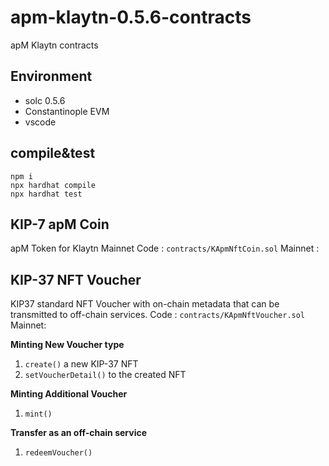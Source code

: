 # apm-klaytn-0.5.6-contracts
apM Klaytn contracts

## Environment
* solc 0.5.6
* Constantinople EVM
* vscode

## compile&test
```
npm i
npx hardhat compile
npx hardhat test
```

## KIP-7 apM Coin
apM Token for Klaytn Mainnet
Code : `contracts/KApmNftCoin.sol`
Mainnet :

## KIP-37 NFT Voucher
KIP37 standard NFT Voucher with on-chain metadata that can be transmitted to off-chain services.
Code : `contracts/KApmNftVoucher.sol`
Mainnet:


**Minting New Voucher type**
1. `create()` a new KIP-37 NFT
2. `setVoucherDetail()` to the created NFT

**Minting Additional Voucher**
1. `mint()`

**Transfer as an off-chain service**
1. `redeemVoucher()`

